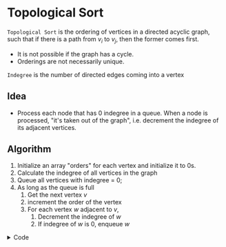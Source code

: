 # Topological Sort

`Topological Sort` is the ordering of vertices in a directed acyclic graph, such that if there is a path from $v_i$ to $v_j$,  then the former comes first.
- It is not possible if the graph has a cycle.
- Orderings are not necessarily unique.

`Indegree` is the number of directed edges coming into a vertex

## Idea
- Process each node that has 0 indegree in a queue. When a node is processed, "it's taken out of the graph", i.e. decrement the indegree of its adjacent vertices.

## Algorithm
1. Initialize an array "orders" for each vertex and initialize it to 0s.
2. Calculate the indegree of all vertices in the graph
3. Queue all vertices with indegree = 0;
4. As long as the queue is full
   1. Get the next vertex $v$
   2. increment the order of the vertex
   3. For each vertex $w$ adjacent to $v$,
      1. Decrement the indegree of $w$
      2. If indegree of $w$ is 0, enqueue $w$

<details>
<summary>Code</summary>

See [graph data structures](9_1-graph-data-structures.md) for referenced types below.

```TypeScript
function topoSort(g: Graph): Map<Vertex, number> {
    const orders = new Map<Vertex, number>();
    const queue = new Array<Vertex>();

    g.vertices.forEach(v => {
        if (v.inDegree === 0) {
            queue.push(v);
        }
    });

    order = 1;
    while(queue.length) {
        const v = queue.shift();
        orders[v] = order++;
        v.adjList.forEach(w => { 
            w.inDegree -= 1; 
            if (w.inDegree === 0) {
                queue.push(w);
            }
        });
    }

    if (order <= g.vertices.length) {
        throw new Error();
    }
    return orders;
}

```

</details>